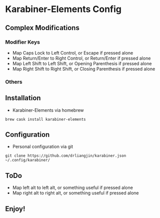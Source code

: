 # Karabiner-Elements Config

## Complex Modifications
### Modifier Keys
- Map Caps Lock to Left Control, or Escape if pressed alone
- Map Return/Enter to Right Control, or Return/Enter if pressed alone
- Map Left Shift to Left Shift, or Opening Parenthesis if pressed alone
- Map Right Shift to Right Shift, or Closing Parenthesis if pressed alone
### Others
## Installation
- Karabiner-Elements via homebrew
```
brew cask install karabiner-elements
```
## Configuration
- Personal configuration via git
```
git clone https://github.com/drliangjin/karabiner.json ~/.config/karabiner/
```
## ToDo
- Map left alt to left alt, or something useful if pressed alone
- Map right alt to right alt, or something useful if pressed alone
## Enjoy!

